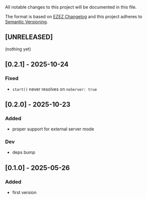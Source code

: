 All notable changes to this project will be documented in this file.

The format is based on [EZEZ Changelog](https://ezez.dev/changelog/)
and this project adheres to [Semantic Versioning](http://semver.org/spec/v2.0.0.html).

## [UNRELEASED]
(nothing yet)

## [0.2.1] - 2025-10-24
### Fixed
- `start()` never resolves on `noServer: true`

## [0.2.0] - 2025-10-23
### Added
- proper support for external server mode
### Dev
- deps bump

## [0.1.0] - 2025-05-26
### Added
- first version
